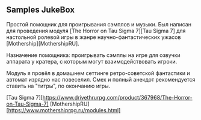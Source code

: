Samples JukeBox
----

Простой помощник для проигрывания сэмплов и музыки. 
Был написан для проведения модуля [The Horror on Tau Sigma 7][Tau Sigma 7] для настольной ролевой игры в жанре научно-фантастических ужасов [Mothership][MothershipRU].

Назначение помощника: проигрывать сэмплы на игре для озвучки аппарата у кратера, с которым могут взаимодействовать игроки.

Модуль я провёл в домашнем сеттинге ретро-советской фантастики и автомат изрядно нас повеселил. Смех и полный анекдот рекомендуется ставить на "титры", по окончанию игры. 


[Tau Sigma 7][https://www.drivethrurpg.com/product/367968/The-Horror-on-Tau-Sigma-7]
[MothershipRU][https://www.mothershiprpg.ru/modules.html]
